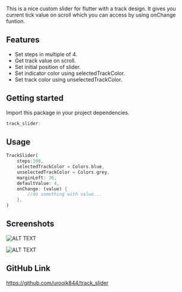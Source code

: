 This is a nice custom slider for flutter with a track design. It gives you current tick value on scroll which you can access by using onChange funtion.

## Features

- Set steps in multiple of 4.
- Get track value on scroll.
- Set initial position of slider.
- Set indicator color using selectedTrackColor.
- Set track color using unselectedTrackColor.

## Getting started

Import this package in your project dependencies.

```dart
track_slider:
```

## Usage

```dart
TrackSlider(
    steps:100,
    selectedTrackColor = Colors.blue,
    unselectedTrackColor = Colors.grey,
    marginLeft: 36,
    defaultValue: 4,
    onChange: (value) {
        //do something with value...
    },
)
```

## Screenshots

![ALT TEXT](https://lh3.googleusercontent.com/d/1lRZ0_czUbogKA8Z3r_j66XdIkW1rxGRo)

![ALT TEXT](https://lh3.googleusercontent.com/d/1sxWXIIRu7Pz0jyNPSHpd2NsLIHYUunyT)

## GitHub Link

https://github.com/uroojk844/track_slider
